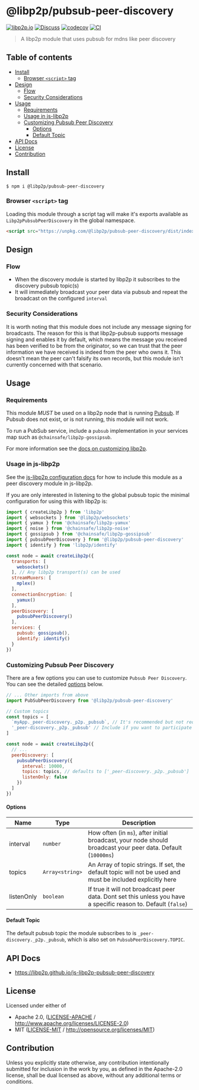 # @libp2p/pubsub-peer-discovery <!-- omit in toc -->

[![libp2p.io](https://img.shields.io/badge/project-libp2p-yellow.svg?style=flat-square)](http://libp2p.io/)
[![Discuss](https://img.shields.io/discourse/https/discuss.libp2p.io/posts.svg?style=flat-square)](https://discuss.libp2p.io)
[![codecov](https://img.shields.io/codecov/c/github/libp2p/js-libp2p-pubsub-peer-discovery.svg?style=flat-square)](https://codecov.io/gh/libp2p/js-libp2p-pubsub-peer-discovery)
[![CI](https://img.shields.io/github/actions/workflow/status/libp2p/js-libp2p-pubsub-peer-discovery/js-test-and-release.yml?branch=master\&style=flat-square)](https://github.com/libp2p/js-libp2p-pubsub-peer-discovery/actions/workflows/js-test-and-release.yml?query=branch%3Amain)

> A libp2p module that uses pubsub for mdns like peer discovery

## Table of contents <!-- omit in toc -->

- [Install](#install)
  - [Browser `<script>` tag](#browser-script-tag)
- [Design](#design)
  - [Flow](#flow)
  - [Security Considerations](#security-considerations)
- [Usage](#usage)
  - [Requirements](#requirements)
  - [Usage in js-libp2p](#usage-in-js-libp2p)
  - [Customizing Pubsub Peer Discovery](#customizing-pubsub-peer-discovery)
    - [Options](#options)
    - [Default Topic](#default-topic)
- [API Docs](#api-docs)
- [License](#license)
- [Contribution](#contribution)

## Install

```console
$ npm i @libp2p/pubsub-peer-discovery
```

### Browser `<script>` tag

Loading this module through a script tag will make it's exports available as `Libp2pPubsubPeerDiscovery` in the global namespace.

```html
<script src="https://unpkg.com/@libp2p/pubsub-peer-discovery/dist/index.min.js"></script>
```

## Design

### Flow

- When the discovery module is started by libp2p it subscribes to the discovery pubsub topic(s)
- It will immediately broadcast your peer data via pubsub and repeat the broadcast on the configured `interval`

### Security Considerations

It is worth noting that this module does not include any message signing for broadcasts. The reason for this is that libp2p-pubsub supports message signing and enables it by default, which means the message you received has been verified to be from the originator, so we can trust that the peer information we have received is indeed from the peer who owns it. This doesn't mean the peer can't falsify its own records, but this module isn't currently concerned with that scenario.

## Usage

### Requirements

This module *MUST* be used on a libp2p node that is running [Pubsub](https://github.com/libp2p/js-libp2p-pubsub). If Pubsub does not exist, or is not running, this module will not work.

To run a PubSub service, include a `pubsub` implementation in your services map such as `@chainsafe/libp2p-gossipsub`.

For more information see the [docs on customizing libp2p](https://github.com/libp2p/js-libp2p/blob/master/doc/CONFIGURATION.md#customizing-libp2p).

### Usage in js-libp2p

See the [js-libp2p configuration docs](https://github.com/libp2p/js-libp2p/blob/master/doc/CONFIGURATION.md#customizing-peer-discovery) for how to include this module as a peer discovery module in js-libp2p.

If you are only interested in listening to the global pubsub topic the minimal configuration for using this with libp2p is:

```js
import { createLibp2p } from 'libp2p'
import { websockets } from '@libp2p/websockets'
import { yamux } from '@chainsafe/libp2p-yamux'
import { noise } from '@chainsafe/libp2p-noise'
import { gossipsub } from '@chainsafe/libp2p-gossipsub'
import { pubsubPeerDiscovery } from '@libp2p/pubsub-peer-discovery'
import { identify } from 'libp2p/identify'

const node = await createLibp2p({
  transports: [
    websockets()
  ], // Any libp2p transport(s) can be used
  streamMuxers: [
    mplex()
  ],
  connectionEncryption: [
    yamux()
  ],
  peerDiscovery: [
    pubsubPeerDiscovery()
  ],
  services: {
    pubsub: gossipsub(),
    identify: identify()
  }
})
```

### Customizing Pubsub Peer Discovery

There are a few options you can use to customize `Pubsub Peer Discovery`. You can see the detailed [options](#options) below.

```js
// ... Other imports from above
import PubSubPeerDiscovery from '@libp2p/pubsub-peer-discovery'

// Custom topics
const topics = [
  `myApp._peer-discovery._p2p._pubsub`, // It's recommended but not required to extend the global space
  '_peer-discovery._p2p._pubsub' // Include if you want to participate in the global space
]

const node = await createLibp2p({
  // ...
  peerDiscovery: [
    pubsubPeerDiscovery({
      interval: 10000,
      topics: topics, // defaults to ['_peer-discovery._p2p._pubsub']
      listenOnly: false
    })
  ]
})
```

#### Options

| Name       | Type            | Description                                                                                                    |
| ---------- | --------------- | -------------------------------------------------------------------------------------------------------------- |
| interval   | `number`        | How often (in `ms`), after initial broadcast, your node should broadcast your peer data. Default (`10000ms`)   |
| topics     | `Array<string>` | An Array of topic strings. If set, the default topic will not be used and must be included explicitly here     |
| listenOnly | `boolean`       | If true it will not broadcast peer data. Dont set this unless you have a specific reason to. Default (`false`) |

#### Default Topic

The default pubsub topic the module subscribes to is `_peer-discovery._p2p._pubsub`, which is also set on `PubsubPeerDiscovery.TOPIC`.

## API Docs

- <https://libp2p.github.io/js-libp2p-pubsub-peer-discovery>

## License

Licensed under either of

- Apache 2.0, ([LICENSE-APACHE](LICENSE-APACHE) / <http://www.apache.org/licenses/LICENSE-2.0>)
- MIT ([LICENSE-MIT](LICENSE-MIT) / <http://opensource.org/licenses/MIT>)

## Contribution

Unless you explicitly state otherwise, any contribution intentionally submitted for inclusion in the work by you, as defined in the Apache-2.0 license, shall be dual licensed as above, without any additional terms or conditions.
